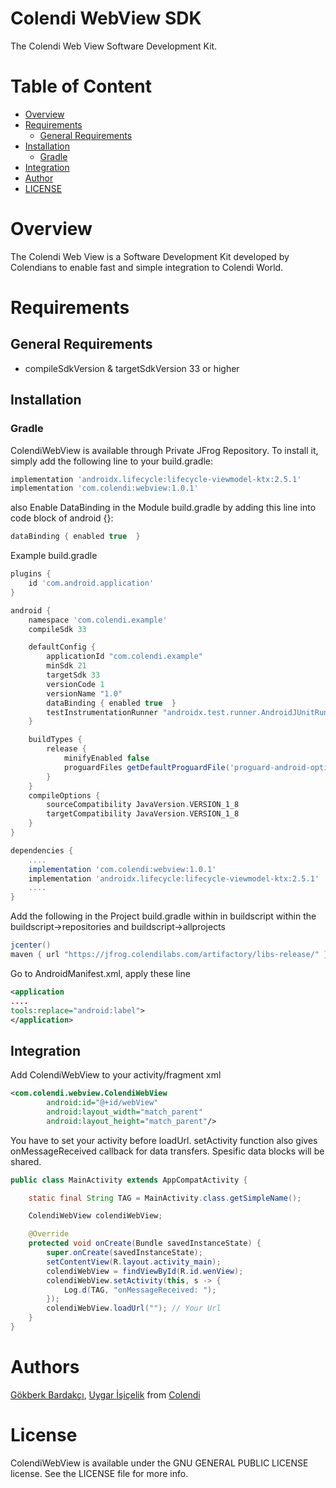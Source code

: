 # Colendi WebView SDK

The Colendi Web View Software Development Kit.

# Table of Content
- [Overview](#overview)
- [Requirements](#requirements)
    - [General Requirements](#general-requirements)
- [Installation](#installation)
    - [Gradle](#Gradle)
- [Integration](#integration)
- [Author](#author)
- [LICENSE](#license)

# Overview

The Colendi Web View is a Software Development Kit developed by Colendians to enable fast and simple integration to Colendi World.

#  Requirements

## General Requirements
* compileSdkVersion & targetSdkVersion 33 or higher  


## Installation

### Gradle

ColendiWebView is available through Private JFrog Repository. To install
it, simply add the following line to your build.gradle:

```groovy
implementation 'androidx.lifecycle:lifecycle-viewmodel-ktx:2.5.1'
implementation 'com.colendi:webview:1.0.1'
```
also Enable DataBinding in the Module build.gradle by adding this line into code block of android {}:

```groovy
dataBinding { enabled true  } 
```

Example build.gradle

```groovy
plugins {
    id 'com.android.application'
}

android {
    namespace 'com.colendi.example'
    compileSdk 33

    defaultConfig {
        applicationId "com.colendi.example"
        minSdk 21
        targetSdk 33
        versionCode 1
        versionName "1.0"
        dataBinding { enabled true  }
        testInstrumentationRunner "androidx.test.runner.AndroidJUnitRunner"
    }

    buildTypes {
        release {
            minifyEnabled false
            proguardFiles getDefaultProguardFile('proguard-android-optimize.txt'), 'proguard-rules.pro'
        }
    }
    compileOptions {
        sourceCompatibility JavaVersion.VERSION_1_8
        targetCompatibility JavaVersion.VERSION_1_8
    }
}

dependencies {
    ....
    implementation 'com.colendi:webview:1.0.1'
    implementation 'androidx.lifecycle:lifecycle-viewmodel-ktx:2.5.1'
    ....
}
```

Add the following in the Project build.gradle within in buildscript within the buildscript->repositories and buildscript->allprojects

```groovy
jcenter()
maven { url "https://jfrog.colendilabs.com/artifactory/libs-release/" }
```

Go to AndroidManifest.xml, apply these line
```xml
<application
....
tools:replace="android:label">
</application>

```


## Integration

Add ColendiWebView to your activity/fragment xml

```xml
<com.colendi.webview.ColendiWebView
        android:id="@+id/webView"
        android:layout_width="match_parent"
        android:layout_height="match_parent"/>

```

You have to set your activity before loadUrl. setActivity function also gives onMessageReceived callback for data transfers. Spesific data blocks will be shared.
```java
public class MainActivity extends AppCompatActivity {

    static final String TAG = MainActivity.class.getSimpleName();

    ColendiWebView colendiWebView;

    @Override
    protected void onCreate(Bundle savedInstanceState) {
        super.onCreate(savedInstanceState);
        setContentView(R.layout.activity_main);
        colendiWebView = findViewById(R.id.wenView);
        colendiWebView.setActivity(this, s -> {
            Log.d(TAG, "onMessageReceived: ");
        });
        colendiWebView.loadUrl(""); // Your Url
    }
}

```

# Authors

[Gökberk Bardakçı](https://www.github.com/gokberkbar), [Uygar İşiçelik](https://www.github.com/uygar) from [Colendi](https://www.twitter.com/colendiapp)

# License

ColendiWebView is available under the GNU GENERAL PUBLIC LICENSE license. See the LICENSE file for more info.
